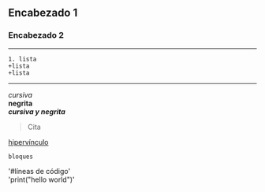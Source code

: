 ## Encabezado 1
 ### Encabezado 2
***
    1. lista
    +lista
    +lista
***
*cursiva*  
**negrita**  
***cursiva y negrita***  

> Cita  

  

[hipervínculo](http://www.thebridge.com)

~~~
bloques
~~~

 '#líneas de código'  
  'print("hello world")'


